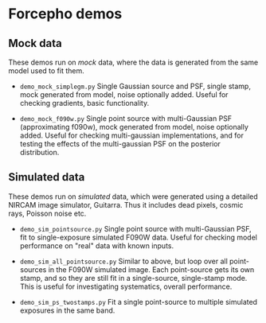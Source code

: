Forcepho demos
=====

Mock data
---
These demos run on _mock_ data, where the data is generated from the same model used to fit them.

* `demo_mock_simplegm.py` Single Gaussian source and PSF, single stamp, mock generated from model, noise optionally added.  Useful for checking gradients, basic functionality.

* `demo_mock_f090w.py` Single point source with multi-Gaussian PSF (approximating f090w), mock generated from model, noise optionally added.  Useful for checking multi-gaussian implementations, and for testing the effects of the multi-gaussian PSF on the posterior distribution.

Simulated data
----
These demos run on _simulated_ data, which were generated using a detailed NIRCAM image simulator, Guitarra.  Thus it includes dead pixels, cosmic rays, Poisson noise etc.

* `demo_sim_pointsource.py` Single point source with multi-Gaussian PSF, fit to single-exposure simulated F090W data.  Useful for checking model performance on "real" data with known inputs.

* `demo_sim_all_pointsource.py`  Similar to above, but loop over all point-sources in the F090W simulated image.  Each point-source gets its own stamp, and so they are still fit in a single-source, single-stamp mode.  This is useful for investigating systematics, overall performance.

* `demo_sim_ps_twostamps.py`  Fit a single point-source to multiple simulated exposures in the same band.
